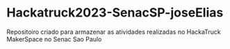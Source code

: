 # Hackatruck2023-SenacSP-joseElias
Repositoiro criado para armazenar as atividades realizadas no HackaTruck MakerSpace no Senac Sao Paulo
